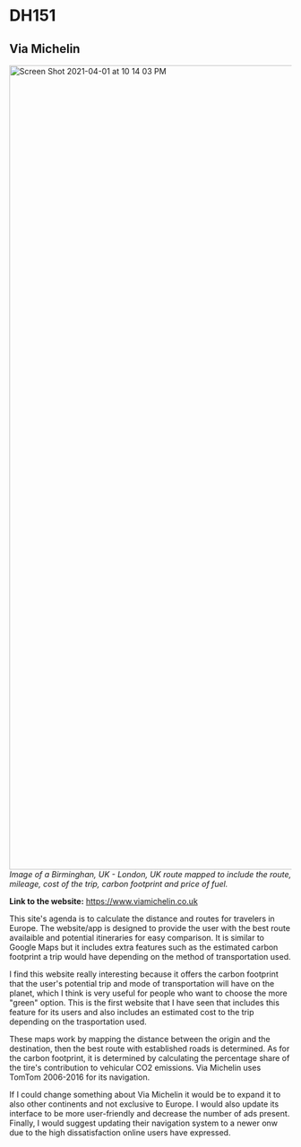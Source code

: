 # DH151
## Via Michelin
<img width="1436" alt="Screen Shot 2021-04-01 at 10 14 03 PM" src="https://user-images.githubusercontent.com/77029932/113383255-5e088380-9338-11eb-999e-6b95a16cc92c.png">
<i> 
Image of a Birminghan, UK - London, UK route mapped to include the route, mileage, cost of the trip, carbon footprint and price of fuel.
</i>
<br>
<b>
 
 Link to the website:</b> https://www.viamichelin.co.uk
<br>


This site's agenda is to calculate the distance and routes for travelers in Europe. The website/app is designed to provide the user with the best route availaible and potential itineraries for easy comparison.  It is similar to Google Maps but it includes extra features such as the estimated carbon footprint a trip would have depending on the method of transportation used.
<br>


I find this website really interesting because it offers the carbon footprint that the user's potential trip and mode of transportation will have on the planet, which I think is very useful for people who want to choose the more "green" option. This is the first website that I have seen that includes this feature for its users and also includes an estimated cost to the trip depending on the trasportation used.
<br>


These maps work by mapping the distance between the origin and the destination, then the best route with established roads is determined. As for the carbon footprint, it is determined by calculating the percentage share of the tire's contribution to vehicular CO2 emissions. Via Michelin uses TomTom 2006-2016 for its navigation. 
<br>


If I could change something about Via Michelin it would be to expand it to also other continents and not exclusive to Europe. I would also update its interface to be more user-friendly and decrease the number of ads present. Finally, I would suggest updating their navigation system to a newer onw due to the high dissatisfaction online users have expressed.

